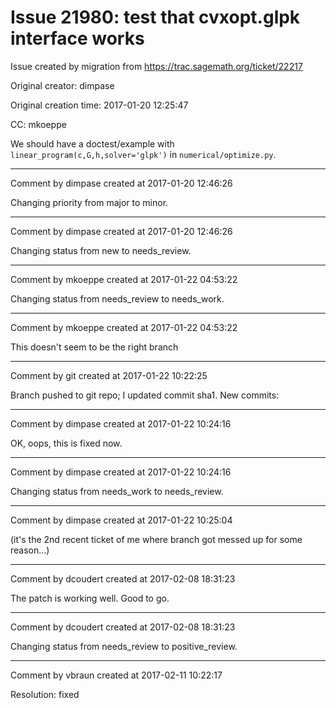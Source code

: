 # Issue 21980: test that cvxopt.glpk interface works

Issue created by migration from https://trac.sagemath.org/ticket/22217

Original creator: dimpase

Original creation time: 2017-01-20 12:25:47

CC:  mkoeppe

We should have a doctest/example with `linear_program(c,G,h,solver='glpk')` in `numerical/optimize.py`.




---

Comment by dimpase created at 2017-01-20 12:46:26

Changing priority from major to minor.


---

Comment by dimpase created at 2017-01-20 12:46:26

Changing status from new to needs_review.


---

Comment by mkoeppe created at 2017-01-22 04:53:22

Changing status from needs_review to needs_work.


---

Comment by mkoeppe created at 2017-01-22 04:53:22

This doesn't seem to be the right branch


---

Comment by git created at 2017-01-22 10:22:25

Branch pushed to git repo; I updated commit sha1. New commits:


---

Comment by dimpase created at 2017-01-22 10:24:16

OK, oops, this is fixed now.


---

Comment by dimpase created at 2017-01-22 10:24:16

Changing status from needs_work to needs_review.


---

Comment by dimpase created at 2017-01-22 10:25:04

(it's the 2nd recent ticket of me where branch got messed up for some reason...)


---

Comment by dcoudert created at 2017-02-08 18:31:23

The patch is working well. Good to go.


---

Comment by dcoudert created at 2017-02-08 18:31:23

Changing status from needs_review to positive_review.


---

Comment by vbraun created at 2017-02-11 10:22:17

Resolution: fixed
